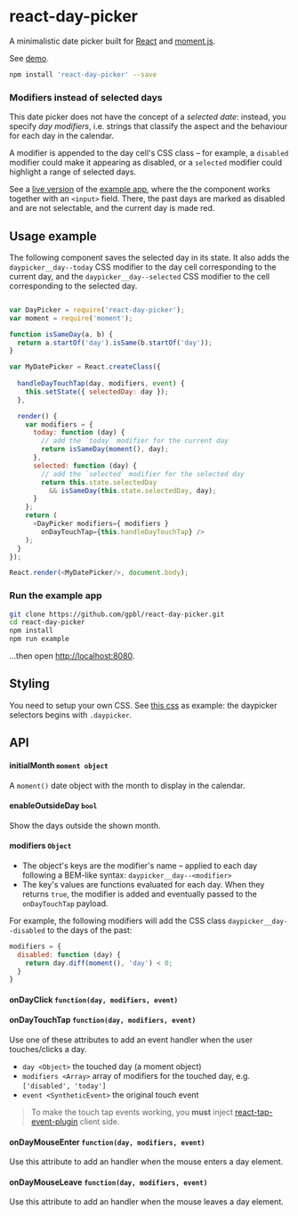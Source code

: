 # react-day-picker

A minimalistic date picker built for [React](facebook.github.io/react/) and [moment.js](http://www.momentjs.com). 

See [demo](http://www.gpbl.org/react-day-picker/).

```bash
npm install 'react-day-picker' --save
```

### Modifiers instead of selected days

This date picker does not have the concept of a *selected date*: instead, you specify *day modifiers*, i.e. strings that classify the aspect and the behaviour for each day in the calendar. 

A modifier is appended to the day cell's CSS class – for example, a `disabled` modifier could make it appearing as disabled, or a `selected` modifier could highlight a range of selected days.

See a [live version](http://www.gpbl.org/react-day-picker/) of the [example app](example), where the the component works together with an `<input>` field. There, the past days are marked as disabled and are not selectable, and the current day is made red.

## Usage example

The following component saves the selected day in its state. It also adds the `daypicker__day--today` CSS modifier to the day cell corresponding to the current day, and the 
`daypicker__day--selected` CSS modifier to the cell corresponding to the selected day.

```js

var DayPicker = require('react-day-picker');
var moment = require('moment');

function isSameDay(a, b) {
  return a.startOf('day').isSame(b.startOf('day'));
}

var MyDatePicker = React.createClass({
  
  handleDayTouchTap(day, modifiers, event) {
    this.setState({ selectedDay: day });
  },

  render() {
    var modifiers = {
      today: function (day) {
        // add the `today` modifier for the current day
        return isSameDay(moment(), day);
      },
      selected: function (day) {
        // add the `selected` modifier for the selected day
        return this.state.selectedDay 
          && isSameDay(this.state.selectedDay, day);
      }
    };
    return (
      <DayPicker modifiers={ modifiers } 
        onDayTouchTap={this.handleDayTouchTap} />
    );
  }
});

React.render(<MyDatePicker/>, document.body);

```

### Run the example app

```bash
git clone https://github.com/gpbl/react-day-picker.git
cd react-day-picker
npm install
npm run example
```

...then open [http://localhost:8080](http://localhost:8080).

## Styling

You need to setup your own CSS. See [this css](example/main.css) as example: the daypicker selectors begins with `.daypicker`.

## API

#### initialMonth `moment object`

A `moment()` date object with the month to display in the calendar.

#### enableOutsideDay `bool`

Show the days outside the shown month.

#### modifiers `Object`

* The object's keys are the modifier's name – applied to each day following a BEM-like syntax: `daypicker__day--<modifier>`
* The key's values are functions evaluated for each day. When they returns `true`, the modifier is added and eventually passed to the `onDayTouchTap` payload.

For example, the following modifiers will add the CSS class `daypicker__day--disabled` to the days of the past:

```js
modifiers = {
  disabled: function (day) {
    return day.diff(moment(), 'day') < 0;
  }
}
```

#### onDayClick `function(day, modifiers, event)`
#### onDayTouchTap `function(day, modifiers, event)`

Use one of these attributes to add an event handler when the user touches/clicks a day. 

* `day <Object>` the touched day (a moment object)
* `modifiers <Array>` array of modifiers for the touched day, e.g. `['disabled', 'today']`
* `event <SyntheticEvent>` the original touch event

> To make the touch tap events working, you **must** inject [react-tap-event-plugin](https://github.com/zilverline/react-tap-event-plugin) client side.

#### onDayMouseEnter `function(day, modifiers, event)`

Use this attribute to add an handler when the mouse enters a day element. 

#### onDayMouseLeave `function(day, modifiers, event)`

Use this attribute to add an handler when the mouse leaves a day element. 
